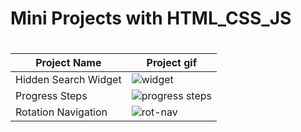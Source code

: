 <h1>Mini Projects with HTML_CSS_JS<h1>
  
  

  
| Project Name  | Project gif   |
| ------------- | ------------- |
| Hidden Search Widget |![widget](https://user-images.githubusercontent.com/96315482/210276503-2b90c3d8-cd37-45ea-b159-752c586e0776.gif) |
| Progress Steps  |![progress steps](https://user-images.githubusercontent.com/96315482/210276586-f28b4bac-4c4e-41e2-8b83-856132078128.gif) |
| Rotation Navigation  |![rot-nav](https://user-images.githubusercontent.com/96315482/210276635-7c90868c-51f2-4498-a5c7-1fe5ffc441ec.gif)|
